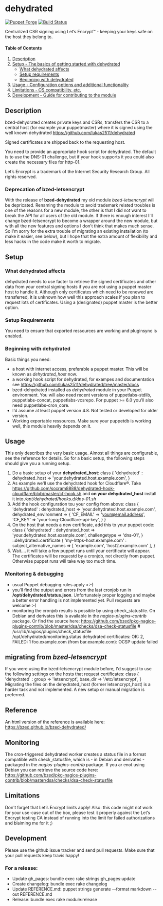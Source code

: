 # dehydrated

[![Puppet Forge](http://img.shields.io/puppetforge/v/bzed/dehydrated.svg)](https://forge.puppetlabs.com/bzed/dehydrated) [![Build Status](https://travis-ci.org/bzed/bzed-dehydrated.png?branch=master)](https://travis-ci.org/bzed/bzed-dehydrated)

Centralized CSR signing using Let’s Encrypt™ - keeping your keys safe on the host they belong to.


#### Table of Contents

1. [Description](#description)
2. [Setup - The basics of getting started with dehydrated](#setup)
    * [What dehydrated affects](#what-dehydrated-affects)
    * [Setup requirements](#setup-requirements)
    * [Beginning with dehydrated](#beginning-with-dehydrated)
3. [Usage - Configuration options and additional functionality](#usage)
4. [Limitations - OS compatibility, etc.](#limitations)
5. [Development - Guide for contributing to the module](#development)

## Description

bzed-dehydrated creates private keys and CSRs, transfers
the CSR to a central host (for example your puppetmaster)
where it is signed using the well known dehydrated
https://github.com/lukas2511/dehydrated

Signed certificates are shipped back to the requesting host.

You need to provide an appropriate hook script for dehydrated.
The default is to use the DNS-01 challenge, but if your hook
supports it you could also create the necessary files for http-01.

Let’s Encrypt is a trademark of the Internet Security Research Group. All rights reserved.

### Deprecation of bzed-letsencrypt
With the release of **bzed-dehydrated** my old module *bzed-letsencrypt* will be depricated.
Renaming the module to avoid trademark related troubles is one of the reasons for a new module,
the other is that I did not want to break the API for all users of the old module.
If there is enough interest I'll change bzed-letsencrypt to become a wrapper around
the new module, but with all the new features and options I don't think that makes much
sense. So I'm sorry for the extra trouble of migrating an existing installation (to make
it easier, see below), but I hope that the extra amount of flexibility and less hacks in the
code make it worth to migrate.

## Setup

### What dehydrated affects

dehydrated needs to use facter to retrieve the signed certificates
and other data from your central signing hosts if you are not using
a puppet master host to handle it. Although only certificates which
need to be renewed are transferred, it is unknown how well this
approach scales if you plan to request lots of certificates. Using
a (designated) puppet master is the better option.

### Setup Requirements 

You need to ensure that exported ressources are working and pluginsync
is enabled.


### Beginning with dehydrated

Basic things you need:
 -  a host with internet access, preferable a puppet master. This will be known as *dehydrated\_host* now.
 -  a working hook script for dehydrated, for exampes and documentation see https://github.com/lukas2511/dehydrated/tree/master/docs
 -  bzed-dehydrated installed as _dehydrated_ module in your Puppet environment.
    You will also need recent versions of puppetlabs-stdlib, puppetlabs-concat, puppetlabs-vcsrepo.
    For puppet >= 6.0 you'll also need puppetlabs-cron\_core.
 -  I'd assume at least puppet version 4.8. Not tested or developed for older version.
 -  Working exportable ressources. Make sure your puppetdb is working well, this module
    heavily depends on it.

## Usage

This only describes the very basic usage. Almost all things are configurable, see the reference for details.
So for a basic setup, the following steps should give you a running setup.

 1.  Do a basic setup of your **dehydrated\_host**:
         class { 'dehydrated' :
             dehydrated_host => 'your.dehydrated.host.example.com',
         }
 2.  As example we'll use the dehydrated hook for Cloudflare®. Take
     https://github.com/socram8888/dehydrated-hook-cloudflare/blob/master/cf-hook.sh
     and **on your dehydrated_host** install it into _/opt/dehydrated/hooks.d/dns-01.sh_
 3.  Add the hook configuration tou your config from above:
         class { 'dehydrated' :
             dehydrated_host => 'your.dehydrated.host.example.com',
             dehydrated_environment => {
                 'CF_EMAIL' => 'your@email.address',
                 'CF_KEY'   => 'your-long-Cloudflare-api-key',
             }
         }
 4.  On the host that needs a new certificate, add this to your puppet code:
         class { 'dehydrated' :
             dehydrated_host => 'your.dehydrated.host.example.com',
             challengetype   => 'dns-01',
         }
         ::dehydrated::certificate { 'my-https-host.example.com' :
             subject_alternative_names => [ 'example.com', 'host2.example.com' ],
         }
 5.  Wait.... it will take a few puppet runs until your certificate will appear.
     The certificates will be requestd by a cronjob, not directly from puppet.
     Otherwise puppet runs will take way too much time.

### Monitoring & debugging
 -  usual Puppet debugging rules apply >:-)
 -  you'll find the output and errors from the last cronjob run in **/opt/dehydrated/status.json**.
    Unfortunately proper logging and maybe a better error handling is not implemented yet.
    Pull requests are welcome :-)
 -  monitoring the cronjob results is possible by using check\_statusfile. On Debian and derivates
    this is available in the _nagios-plugins-contrib_ package. Or find the source here: https://github.com/bzed/pkg-nagios-plugins-contrib/blob/master/dsa/checks/dsa-check-statusfile
        # /usr/lib/nagios/plugins/check_statusfile /opt/dehydrated/monitoring.status
        dehydrated certificates: OK: 2, FAILED: 1
        foo.example.com (from bar.example.com): OCSP update failed

## migrating from _bzed-letsencrypt_
If you were using the bzed-letsencrypt module before, I'd suggest to use the following settings on the hosts that request certificates:
    class { 'dehydrated' :
        group    => 'letsencrypt',
        base_dir => '/etc/letsencrypt',
    }
Migrating the files on the dehydrated\_host (former letsencrypt\_host) is a harder task and
not implemented. A new setup or manual migration is preferred.

## Reference

An html version of the reference is available here: https://bzed.github.io/bzed-dehydrated/

## Monitoring

The cron-triggered dehydrated worker creates a status file in a format compatible with check\_statusfile, which is - in Debian and derivates - packaged in the _nagios-plugins-contrib_ package.
If you ar enot using Debian you can retrieve the source code here: https://github.com/bzed/pkg-nagios-plugins-contrib/blob/master/dsa/checks/dsa-check-statusfile

## Limitations

Don't forget that Let’s Encrypt limits apply!
Also: this code might not work for your use-case out of the box, please test it properly against
the Let’s Encrypt testing CA instead of running into the limit for failed authorizations and blaiming me for it ;)

## Development

Please use the github issue tracker and send pull requests. Make sure that your pull requests keep travis happy!

### For a release:
 -  Update gh\_pages:
        bundle exec rake strings:gh_pages:update
 -  Create changelog:
        bundle exec rake changelog
 -  Update REFERENCE.md:
        puppet strings generate --format markdown --out REFERENCE.md
 -  Release:
        bundle exec rake module:release

